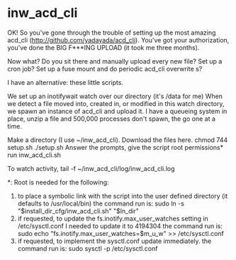 # inw_acd_cli
OK! So you've gone through the trouble of setting up the most amazing acd_cli (http://github.com/yadayada/acd_cli). You've got your authorization, you've done the BIG F***ING UPLOAD (it took me three months).

Now what? Do you sit there and manually upload every new file? Set up a cron job? Set up a fuse mount and do periodic acd_cli overwrite s?

I have an alternative: these little scripts.

We set up an inotifywait watch over our directory (it's /data for me)
When we detect a file moved into, created in, or modified in this watch directory, we spawn an instance of acd_cli and upload it. I have a queueing system in place, unzip a file and 500,000 processes don't spawn, the go one at a time.

Make a directory (I use ~/inw_acd_cli). 
Download the files here.
chmod 744 setup.sh
./setup.sh
Answer the prompts, give the script root permissions*
run inw_acd_cli.sh

To watch activity, tail -f ~/inw_acd_cli/log/inw_acd_cli.log

*: Root is needed for the following:
  1. to place a symbolic link with the script into the user defined directory (it defaults to /usr/local/bin)
    the command run is: sudo ln -s "$install_dir_cfg/inw_acd_cli.sh" "$ln_dir"
  2. if requested, to update the fs.inotify.max_user_watches setting in /etc/sysctl.conf 
    I needed to update it to 4194304
    the command run is: sudo echo "fs.inotify.max_user_watches=$m_u_w" >> /etc/sysctl.conf
  3. if requested, to implement the sysctl.conf update immediately.
    the command run is: sudo sysctl -p /etc/sysctl.conf

